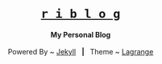 <h1 align="center">
   <a href="https://riblog.ml"><code>r i b l o g</code></a>
</h1>

<p align="center">
   <b>My Personal Blog</b>
   <br>
   <br>
   Powered By ~ <a href="">Jekyll</a> &nbsp; <b> | </b> &nbsp; Theme ~ <a href="https://lenpaul.github.io/Lagrange/">Lagrange</a>
</p>

